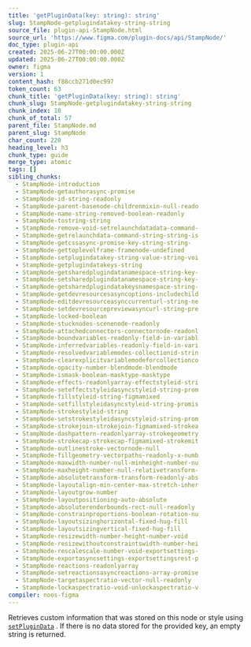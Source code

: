 ```yaml
---
title: 'getPluginData(key: string): string'
slug: StampNode-getplugindatakey-string-string
source_file: plugin-api-StampNode.html
source_url: 'https://www.figma.com/plugin-docs/api/StampNode/'
doc_type: plugin-api
created: 2025-06-27T00:00:00.000Z
updated: 2025-06-27T00:00:00.000Z
owner: figma
version: 1
content_hash: f88ccb271d0ec997
token_count: 63
chunk_title: 'getPluginData(key: string): string'
chunk_slug: StampNode-getplugindatakey-string-string
chunk_index: 10
chunk_of_total: 57
parent_file: StampNode.md
parent_slug: StampNode
char_count: 220
heading_level: h3
chunk_type: guide
merge_type: atomic
tags: []
sibling_chunks:
  - StampNode-introduction
  - StampNode-getauthorasync-promise
  - StampNode-id-string-readonly
  - StampNode-parent-basenode-childrenmixin-null-reado
  - StampNode-name-string-removed-boolean-readonly
  - StampNode-tostring-string
  - StampNode-remove-void-setrelaunchdatadata-command-
  - StampNode-getrelaunchdata-command-string-string-is
  - StampNode-getcssasync-promise-key-string-string-
  - StampNode-gettoplevelframe-framenode-undefined
  - StampNode-setplugindatakey-string-value-string-voi
  - StampNode-getplugindatakeys-string
  - StampNode-getsharedplugindatanamespace-string-key-
  - StampNode-setsharedplugindatanamespace-string-key-
  - StampNode-getsharedplugindatakeysnamespace-string-
  - StampNode-getdevresourcesasyncoptions-includechild
  - StampNode-editdevresourceasynccurrenturl-string-ne
  - StampNode-setdevresourcepreviewasyncurl-string-pre
  - StampNode-locked-boolean
  - StampNode-stucknodes-scenenode-readonly
  - StampNode-attachedconnectors-connectornode-readonl
  - StampNode-boundvariables-readonly-field-in-variabl
  - StampNode-inferredvariables-readonly-field-in-vari
  - StampNode-resolvedvariablemodes-collectionid-strin
  - StampNode-clearexplicitvariablemodeforcollectionco
  - StampNode-opacity-number-blendmode-blendmode
  - StampNode-ismask-boolean-masktype-masktype
  - StampNode-effects-readonlyarray-effectstyleid-stri
  - StampNode-seteffectstyleidasyncstyleid-string-prom
  - StampNode-fillstyleid-string-figmamixed
  - StampNode-setfillstyleidasyncstyleid-string-promis
  - StampNode-strokestyleid-string
  - StampNode-setstrokestyleidasyncstyleid-string-prom
  - StampNode-strokejoin-strokejoin-figmamixed-strokea
  - StampNode-dashpattern-readonlyarray-strokegeometry
  - StampNode-strokecap-strokecap-figmamixed-strokemit
  - StampNode-outlinestroke-vectornode-null
  - StampNode-fillgeometry-vectorpaths-readonly-x-numb
  - StampNode-maxwidth-number-null-minheight-number-nu
  - StampNode-maxheight-number-null-relativetransform-
  - StampNode-absolutetransform-transform-readonly-abs
  - StampNode-layoutalign-min-center-max-stretch-inher
  - StampNode-layoutgrow-number
  - StampNode-layoutpositioning-auto-absolute
  - StampNode-absoluterenderbounds-rect-null-readonly
  - StampNode-constrainproportions-boolean-rotation-nu
  - StampNode-layoutsizinghorizontal-fixed-hug-fill
  - StampNode-layoutsizingvertical-fixed-hug-fill
  - StampNode-resizewidth-number-height-number-void
  - StampNode-resizewithoutconstraintswidth-number-hei
  - StampNode-rescalescale-number-void-exportsettings-
  - StampNode-exportasyncsettings-exportsettingsrest-p
  - StampNode-reactions-readonlyarray
  - StampNode-setreactionsasyncreactions-array-promise
  - StampNode-targetaspectratio-vector-null-readonly
  - StampNode-lockaspectratio-void-unlockaspectratio-v
compiler: noos-figma
---
```


Retrieves custom information that was stored on this node or style using [`setPluginData`](/plugin-docs/api/properties/nodes-setplugindata/)
. If there is no data stored for the provided key, an empty string is returned.
